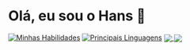 # Olá, eu sou o Hans 👋

<!--
**hansmosl/hansmosl** is a ✨ _special_ ✨ repository because its `README.md` (this file) appears on your GitHub profile.

Here are some ideas to get you started:

- 🔭 I’m currently working on ...
- 🌱 I’m currently learning ...
- 👯 I’m looking to collaborate on ...
- 🤔 I’m looking for help with ...
- 💬 Ask me about ...
- 📫 How to reach me: ...
- 😄 Pronouns: ...
- ⚡ Fun fact: ...
-->
<!-- Card com resumo das minhas habilidades gerado pelo github-readme-stats.vercel.app -->
[![Minhas Habilidades](https://github-readme-stats.vercel.app/api?username=hansmosl&count_private=true&show_icons=true&theme=dracula)](https://github.com/anuraghazra/github-readme-stats)
[![Principais Linguagens](https://github-readme-stats.vercel.app/api/top-langs/?username=hansmosl&theme=dracula)](https://github.com/anuraghazra/github-readme-stats)
<a href="https://github.com/anuraghazra/github-readme-stats">
  <img align="center" src="https://github-readme-stats.vercel.app/api/pin/?username=hansmosl&repo=github-readme-stats" />
</a>
<a href="https://github.com/anuraghazra/convoychat">
  <img align="center" src="https://github-readme-stats.vercel.app/api/pin/?username=hansmosl&repo=convoychat" />
</a>

